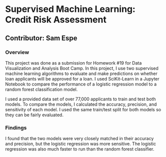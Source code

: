 # Supervised Machine Learning: Credit Risk Assessment

## Contributor: Sam Espe

### Overview
This project was done as a submission for Homework #19 for Data Visualization and Analysis Boot Camp. In this project, I use two supervised machine learning algorithms to evaluate and make predictions on whether loan applicants will be approved for a loan. I used SciKit-Learn in a Jupyter Notebook to compare the performance of a logistic regression model to a random forest classification model. 

I used a provided data set of over 77,000 applicants to train and test both models. To compare the models, I calculated the accuracy, precision, and sensitivity of each model. I used the same train/test split for both models so they can be fairly evaluated. 

### Findings
I found that the two models were very closely matched in their accuracy and precision, but the logistic regression was more sensitive. The logistic regression was also much faster to run than the random forest classifier.
